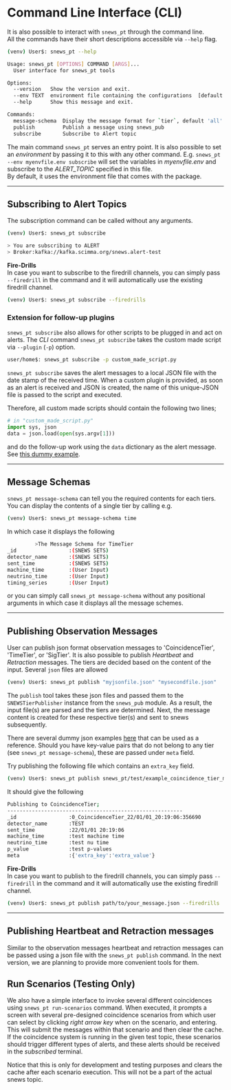 # Command Line Interface (CLI)

It is also possible to interact with `snews_pt` through the command line. <br>
All the commands have their short descriptions accessible via `--help` flag. 
```bash
(venv) User$: snews_pt --help 
```
```bash
Usage: snews_pt [OPTIONS] COMMAND [ARGS]...
  User interface for snews_pt tools

Options:
  --version   Show the version and exit.
  --env TEXT  environment file containing the configurations  [default: (auxiliary/test-config.env)]
  --help      Show this message and exit.

Commands:
  message-schema  Display the message format for `tier`, default 'all'
  publish         Publish a message using snews_pub
  subscribe       Subscribe to Alert topic 
```
The main command `snews_pt` serves an entry point. It is also possible to set an _environment_ by passing it to this with any other command. 
E.g. `snews_pt --env myenvfile.env subscribe` will set the variables in _myenvfile.env_  and subscribe to the _ALERT_TOPIC_ specified in this file. <br>
By default, it uses the environment file that comes with the package.

---
## Subscribing to Alert Topics
The subscription command can be called without any arguments.
```bash 
(venv) User$: snews_pt subscribe 
```
```bash
> You are subscribing to ALERT 
> Broker:kafka://kafka.scimma.org/snews.alert-test
```

**Fire-Drills**<br>
In case you want to subscribe to the firedrill channels, you can simply pass `--firedrill` in the command
and it will automatically use the existing firedrill channel.
```bash 
(venv) User$: snews_pt subscribe --firedrills
```

### Extension for follow-up plugins 
`snews_pt subscribe` also allows for other scripts to be plugged in and act on alerts. The *CLI* command `snews_pt subscribe` takes the custom made script via `--plugin` (`-p`) option.

```bash 
user/home$: snews_pt subscribe -p custom_made_script.py
```

`snews_pt subscribe` saves the alert messages to a local JSON file with the date stamp of the received time. When a custom plugin is provided, as soon as an alert is received and JSON is created, the name of this unique-JSON file is passed to the script and executed.

Therefore, all custom made scripts should contain the following two lines;

```python
# in "custom_made_script.py"
import sys, json
data = json.load(open(sys.argv[1]))
```
and do the follow-up work using the `data` dictionary as the alert message. See [this dummy example](https://github.com/SNEWS2/SNEWS_Publishing_Tools/blob/plug-in-scripts/snews_pt/test/random_plugin.py).


---
## Message Schemas
`snews_pt message-schema` can tell you the required contents for each tiers. You can display the contents of a single tier by calling e.g.
```bash
(venv) User$: snews_pt message-schema time
```
In which case it displays the following
```bash
         >The Message Schema for TimeTier 
_id                 :(SNEWS SETS)
detector_name       :(SNEWS SETS)
sent_time           :(SNEWS SETS)
machine_time        :(User Input)
neutrino_time       :(User Input)
timing_series       :(User Input)  
```
or you can simply call `snews_pt message-schema` without any positional arguments in which case it displays all the message schemes. <br>

---

## Publishing Observation Messages
User can publish json format observation messages to 'CoincidenceTier', 'TimeTier', or 'SigTier'. It is also possible to publish _Heartbeat_ and _Retraction_ messages.
The tiers are decided based on the content of the input. Several `json` files are allowed

```bash
(venv) User$: snews_pt publish "myjsonfile.json" "mysecondfile.json"
```
The `publish` tool takes these json files and passed them to the `SNEWSTierPublisher` instance from the `snews_pub` module. As a result, the input file(s) are parsed and the tiers are determined. Next, the message content is created for these respective tier(s) and sent to snews subsequently. 

There are several dummy json examples [here](../test/) that can be used as a reference. Should you have key-value pairs that do not belong to any tier (see `snews_pt message-schema`), these are passed under `meta` field.

Try publishing the following file which contains an `extra_key` field.
```bash
(venv) User$: snews_pt publish snews_pt/test/example_coincidence_tier_message.json
```

It should give the following
```bash
Publishing to CoincidenceTier;
---------------------------------------------------------
_id                 :0_CoincidenceTier_22/01/01_20:19:06:356690
detector_name       :TEST
sent_time           :22/01/01 20:19:06
machine_time        :test machine time
neutrino_time       :test nu time
p_value             :test p-values 
meta                :{'extra_key':'extra_value'}
```

**Fire-Drills**<br>
In case you want to publish to the firedrill channels, you can simply pass `--firedrill` in the command
and it will automatically use the existing firedrill channel.
```bash 
(venv) User$: snews_pt publish path/to/your_message.json --firedrills
```

----

## Publishing Heartbeat and Retraction messages

Similar to the observation messages heartbeat and retraction messages can be passed using a json file with the `snews_pt publish` command. In the next version, we are planning to provide more convenient tools for them.

## Run Scenarios (Testing Only)

We also have a simple interface to invoke several different coincidences using `snews_pt run-scenarios` command. When executed, it prompts a screen with several pre-designed coincidence scenarios from which user can select by clicking _right arrow key_ when on the scenario, and entering. This will submit the messages within that scenario and then clear the cache. If the coincidence system is running in the given test topic, these scenarios should trigger different types of alerts, and these alerts should be received in the _subscribed_ terminal. 

Notice that this is only for development and testing purposes and clears the cache after each scenario execution. This will not be a part of the actual snews topic.













